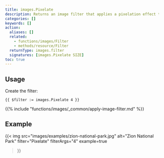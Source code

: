 ```yaml
---
title: images.Pixelate
description: Returns an image filter that applies a pixelation effect to an image.
categories: []
keywords: []
action:
  aliases: []
  related:
    - functions/images/Filter
    - methods/resource/Filter
  returnType: images.filter
  signatures: [images.Pixelate SIZE]
toc: true
---
```


## Usage

Create the filter:

```go-html-template
{{ $filter := images.Pixelate 4 }}
```

{{% include "functions/images/_common/apply-image-filter.md" %}}

## Example

{{< img
  src="images/examples/zion-national-park.jpg"
  alt="Zion National Park"
  filter="Pixelate"
  filterArgs="4"
  example=true
>}}
